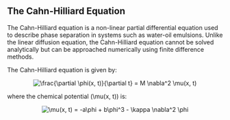 ## The Cahn-Hilliard Equation ##

The Cahn-Hilliard equation is a non-linear partial differential equation used to describe phase separation in systems such as water-oil emulsions. Unlike the linear diffusion equation, the Cahn-Hilliard equation cannot be solved analytically but can be approached numerically using finite difference methods.

The Cahn-Hilliard equation is given by:

<div align="center">
<img src="https://latex.codecogs.com/svg.latex?\frac{\partial \phi(x, t)}{\partial t} = M \nabla^2 \mu(x, t)" alt="\frac{\partial \phi(x, t)}{\partial t} = M \nabla^2 \mu(x, t)">
</div>

where the chemical potential \(\mu(x, t)\) is:

<div align="center">
<img src="https://latex.codecogs.com/svg.latex?\mu(x, t) = -a\phi + b\phi^3 - \kappa \nabla^2 \phi" alt="\mu(x, t) = -a\phi + b\phi^3 - \kappa \nabla^2 \phi">
</div>
